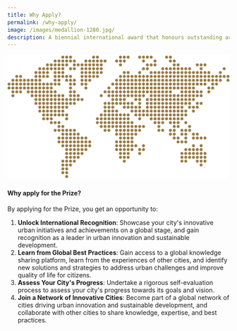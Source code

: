 ```yaml
---
title: Why Apply?
permalink: /why-apply/
image: /images/medallion-1280.jpg/
description: A biennial international award that honours outstanding achievements and contributions to the creation of liveable, vibrant and sustainable urban communities around the world.
---
```


![Map](/images/worldmapdots.png/)

#### **Why apply for the Prize?**

By applying for the Prize, you get an opportunity to:

1. **Unlock International Recognition**: Showcase your city's innovative urban initiatives and achievements on a global stage, and gain recognition as a leader in urban innovation and sustainable development.
2. **Learn from Global Best Practices**: Gain access to a global knowledge sharing platform, learn from the experiences of other cities, and identify new solutions and strategies to address urban challenges and improve quality of life for citizens.
3. **Assess Your City's Progress**: Undertake a rigorous self-evaluation process to assess your city's progress towards its goals and vision.
4. **Join a Network of Innovative Cities**: Become part of a global network of cities driving urban innovation and sustainable development, and collaborate with other cities to share knowledge, expertise, and best practices.
